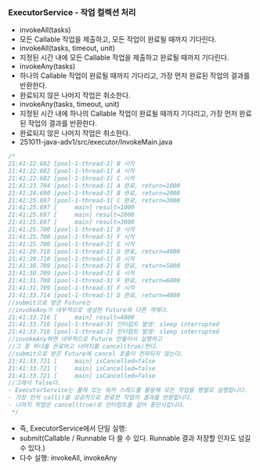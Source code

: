 ### ExecutorService - 작업 컬렉션 처리
- invokeAll(tasks)
- 모든 Callable 작업을 제출하고, 모든 작업이 완료될 때까지 기다린다.
- invokeAll(tasks, timeout, unit)
- 지정된 시간 내에 모든 Callable 작업을 제출하고 완료될 때까지 기다린다.
- invokeAny(tasks)
- 하나의 Callable 작업이 완료될 때까지 기다리고, 가장 먼저 완료된 작업의 결과를 반환한다.
- 완료되지 않은 나머지 작업은 취소한다.
- invokeAny(tasks, timeout, unit)
- 지정된 시간 내에 하나의 Callable 작업이 완료될 때까지 기다리고, 가장 먼저 완료된 작업의 결과를 반환한다.
- 완료되지 않은 나머지 작업은 취소한다.
- 251011-java-adv1/src/executor/InvokeMain.java
```java
/*
21:41:22.682 [pool-1-thread-2] B 시작
21:41:22.682 [pool-1-thread-1] A 시작
21:41:22.682 [pool-1-thread-3] C 시작
21:41:23.704 [pool-1-thread-1] A 완료, return=1000
21:41:24.690 [pool-1-thread-2] B 완료, return=2000
21:41:25.697 [pool-1-thread-3] C 완료, return=3000
21:41:25.697 [     main] result=1000
21:41:25.697 [     main] result=2000
21:41:25.697 [     main] result=3000
21:41:25.700 [pool-1-thread-1] D 시작
21:41:25.700 [pool-1-thread-3] F 시작
21:41:25.700 [pool-1-thread-2] E 시작
21:41:29.710 [pool-1-thread-1] D 완료, return=4000
21:41:29.710 [pool-1-thread-1] D 시작
21:41:30.709 [pool-1-thread-2] E 완료, return=5000
21:41:30.709 [pool-1-thread-2] E 시작
21:41:31.708 [pool-1-thread-3] F 완료, return=6000
21:41:31.709 [pool-1-thread-3] F 시작
21:41:33.714 [pool-1-thread-1] D 완료, return=4000
//submit으로 받은 Future는
//invokeAny가 내부적으로 생성한 Future와 다른 객체다.
21:41:33.716 [     main] result=4000
21:41:33.716 [pool-1-thread-3] 인터럽트 발생: sleep interrupted
21:41:33.716 [pool-1-thread-2] 인터럽트 발생: sleep interrupted
//invokeAny하면 내부적으로 Future 만들어서 실행하고
//그 중 하나를 온료하고 나머지를 cancel(true)한다.
//submit으로 받은 Future에 cancel 호출이 전파되지 않는다.
21:41:33.721 [     main] isCancelled=false
21:41:33.721 [     main] isCancelled=false
21:41:33.721 [     main] isCancelled=false
//그래서 false다.
- ExecutorService는 풀에 있는 워커 스레드를 활용해 모든 작업을 병렬로 실행합니다.
- 가장 먼저 call()을 성공적으로 완료한 작업의 결과를 반환합니다.
- 나머지 작업은 cancel(true)로 인터럽트를 걸어 중단시킵니다.
 */
```
- 즉, ExecutorService에서 단일 실행:
- submit(Callable / Runnable 다 쓸 수 있다. Runnable 결과 저장할 인자도 넘길 수 있다.)
- 다수 실행: invokeAll, invokeAny